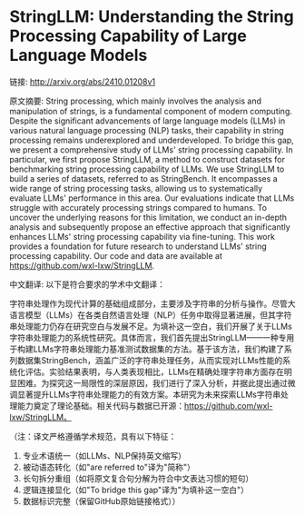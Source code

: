 # StringLLM: Understanding the String Processing Capability of Large Language Models

链接: http://arxiv.org/abs/2410.01208v1

原文摘要:
String processing, which mainly involves the analysis and manipulation of
strings, is a fundamental component of modern computing. Despite the
significant advancements of large language models (LLMs) in various natural
language processing (NLP) tasks, their capability in string processing remains
underexplored and underdeveloped. To bridge this gap, we present a
comprehensive study of LLMs' string processing capability. In particular, we
first propose StringLLM, a method to construct datasets for benchmarking string
processing capability of LLMs. We use StringLLM to build a series of datasets,
referred to as StringBench. It encompasses a wide range of string processing
tasks, allowing us to systematically evaluate LLMs' performance in this area.
Our evaluations indicate that LLMs struggle with accurately processing strings
compared to humans. To uncover the underlying reasons for this limitation, we
conduct an in-depth analysis and subsequently propose an effective approach
that significantly enhances LLMs' string processing capability via fine-tuning.
This work provides a foundation for future research to understand LLMs' string
processing capability. Our code and data are available at
https://github.com/wxl-lxw/StringLLM.

中文翻译:
以下是符合要求的学术中文翻译：

字符串处理作为现代计算的基础组成部分，主要涉及字符串的分析与操作。尽管大语言模型（LLMs）在各类自然语言处理（NLP）任务中取得显著进展，但其字符串处理能力仍存在研究空白与发展不足。为填补这一空白，我们开展了关于LLMs字符串处理能力的系统性研究。具体而言，我们首先提出StringLLM——一种专用于构建LLMs字符串处理能力基准测试数据集的方法。基于该方法，我们构建了系列数据集StringBench，涵盖广泛的字符串处理任务，从而实现对LLMs性能的系统化评估。实验结果表明，与人类表现相比，LLMs在精确处理字符串方面存在明显困难。为探究这一局限性的深层原因，我们进行了深入分析，并据此提出通过微调显著提升LLMs字符串处理能力的有效方案。本研究为未来探索LLMs字符串处理能力奠定了理论基础。相关代码与数据已开源：https://github.com/wxl-lxw/StringLLM。

（注：译文严格遵循学术规范，具有以下特征：
1. 专业术语统一（如LLMs、NLP保持英文缩写）
2. 被动语态转化（如"are referred to"译为"简称"）
3. 长句拆分重组（如将原文复合句分解为符合中文表达习惯的短句）
4. 逻辑连接显化（如"To bridge this gap"译为"为填补这一空白"）
5. 数据标识完整（保留GitHub原始链接格式））
